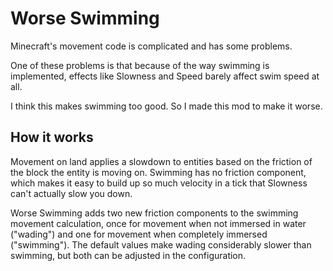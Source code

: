 # Worse Swimming

Minecraft's movement code is complicated and has some problems.

One of these problems is that because of the way swimming is implemented, effects like Slowness and Speed barely affect swim speed at all.

I think this makes swimming too good. So I made this mod to make it worse.

## How it works

Movement on land applies a slowdown to entities based on the friction of the block the entity is moving on. Swimming has no friction component, which makes it easy to build up so much velocity in a tick that Slowness can't actually slow you down.

Worse Swimming adds two new friction components to the swimming movement calculation, once for movement when not immersed in water ("wading") and one for movement when completely immersed ("swimming"). The default values make wading considerably slower than swimming, but both can be adjusted in the configuration.
